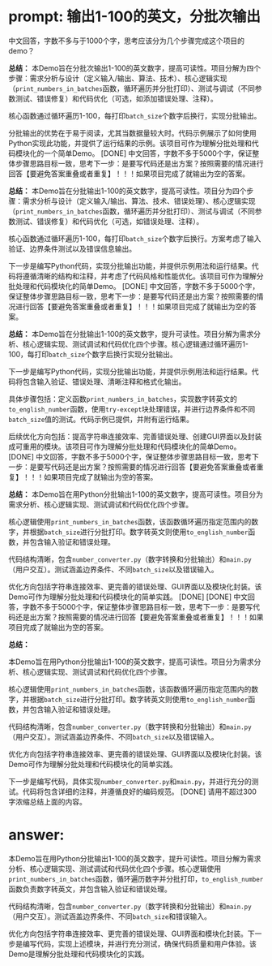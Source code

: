 # prompt: 输出1-100的英文，分批次输出
中文回答，字数不多与于1000个字，思考应该分为几个步骤完成这个项目的demo？

**总结：** 
本Demo旨在分批次输出1-100的英文数字，提高可读性。项目分解为四个步骤：需求分析与设计（定义输入/输出、算法、技术）、核心逻辑实现（`print_numbers_in_batches`函数，循环遍历并分批打印）、测试与调试（不同参数测试、错误修复）和代码优化（可选，如添加错误处理、注释）。

核心函数通过循环遍历1-100，每打印`batch_size`个数字后换行，实现分批输出。

分批输出的优势在于易于阅读，尤其当数据量较大时。代码示例展示了如何使用Python实现此功能，并提供了运行结果的示例。该项目可作为理解分批处理和代码模块化的一个简单Demo。
[DONE]
中文回答，字数不多于5000个字，保证整体步骤思路目标一致，思考下一步：是要写代码还是出方案？按照需要的情况进行回答【要避免答案重叠或者重复】！！！如果项目完成了就输出为空的答案。

**总结：** 
本Demo旨在分批输出1-100的英文数字，提高可读性。项目分为四个步骤：需求分析与设计（定义输入/输出、算法、技术、错误处理）、核心逻辑实现（`print_numbers_in_batches`函数，循环遍历并分批打印）、测试与调试（不同参数测试、错误修复）和代码优化（可选，如错误处理、注释）。

核心函数通过循环遍历1-100，每打印`batch_size`个数字后换行。方案考虑了输入验证、边界条件测试以及错误信息输出。

下一步是编写Python代码，实现分批输出功能，并提供示例用法和运行结果。代码将遵循清晰的结构和注释，并考虑了代码风格和性能优化。该项目可作为理解分批处理和代码模块化的简单Demo。
[DONE]
中文回答，字数不多于5000个字，保证整体步骤思路目标一致，思考下一步：是要写代码还是出方案？按照需要的情况进行回答【要避免答案重叠或者重复】！！！如果项目完成了就输出为空的答案。

**总结：** 
本Demo旨在分批输出1-100的英文数字，提升可读性。项目分解为需求分析、核心逻辑实现、测试调试和代码优化四个步骤。核心逻辑通过循环遍历1-100，每打印`batch_size`个数字后换行实现分批输出。

下一步是编写Python代码，实现分批输出功能，并提供示例用法和运行结果。代码将包含输入验证、错误处理、清晰注释和格式化输出。

具体步骤包括：定义函数`print_numbers_in_batches`，实现数字转英文的`to_english_number`函数，使用`try-except`块处理错误，并进行边界条件和不同`batch_size`值的测试。代码示例已提供，并附有运行结果。

后续优化方向包括：提高字符串连接效率、完善错误处理、创建GUI界面以及封装成可重用的模块。该项目可作为理解分批处理和代码模块化的简单Demo。
[DONE]
中文回答，字数不多于5000个字，保证整体步骤思路目标一致，思考下一步：是要写代码还是出方案？按照需要的情况进行回答【要避免答案重叠或者重复】！！！如果项目完成了就输出为空的答案。

**总结：** 
本Demo旨在用Python分批输出1-100的英文数字，提高可读性。项目分为需求分析、核心逻辑实现、测试调试和代码优化四个步骤。

核心逻辑使用`print_numbers_in_batches`函数，该函数循环遍历指定范围内的数字，并根据`batch_size`进行分批打印。数字转英文则使用`to_english_number`函数，并包含输入验证和错误处理。

代码结构清晰，包含`number_converter.py`（数字转换和分批输出）和`main.py`（用户交互）。测试涵盖边界条件、不同`batch_size`以及错误输入。

优化方向包括字符串连接效率、更完善的错误处理、GUI界面以及模块化封装。该Demo可作为理解分批处理和代码模块化的简单实践。
[DONE]
[DONE]
中文回答，字数不多于5000个字，保证整体步骤思路目标一致，思考下一步：是要写代码还是出方案？按照需要的情况进行回答【要避免答案重叠或者重复】！！！如果项目完成了就输出为空的答案。

**总结：**

本Demo旨在用Python分批输出1-100的英文数字，提高可读性。项目分为需求分析、核心逻辑实现、测试调试和代码优化四个步骤。

核心逻辑使用`print_numbers_in_batches`函数，该函数循环遍历指定范围内的数字，并根据`batch_size`进行分批打印。数字转英文则使用`to_english_number`函数，并包含输入验证和错误处理。

代码结构清晰，包含`number_converter.py`（数字转换和分批输出）和`main.py`（用户交互）。测试涵盖边界条件、不同`batch_size`以及错误输入。

优化方向包括字符串连接效率、更完善的错误处理、GUI界面以及模块化封装。该Demo可作为理解分批处理和代码模块化的简单实践。

下一步是编写代码，具体实现`number_converter.py`和`main.py`，并进行充分的测试。代码将包含详细的注释，并遵循良好的编码规范。
[DONE]
请用不超过300字浓缩总结上面的内容。
# answer: 
 本Demo旨在用Python分批输出1-100的英文数字，提升可读性。项目分解为需求分析、核心逻辑实现、测试调试和代码优化四个步骤。核心逻辑使用`print_numbers_in_batches`函数，循环遍历数字并分批打印，`to_english_number`函数负责数字转英文，并包含输入验证和错误处理。

代码结构清晰，包含`number_converter.py`（数字转换和分批输出）和`main.py`（用户交互）。测试涵盖边界条件、不同`batch_size`和错误输入。

优化方向包括字符串连接效率、更完善的错误处理、GUI界面和模块化封装。下一步是编写代码，实现上述模块，并进行充分测试，确保代码质量和用户体验。该Demo是理解分批处理和代码模块化的实践。

